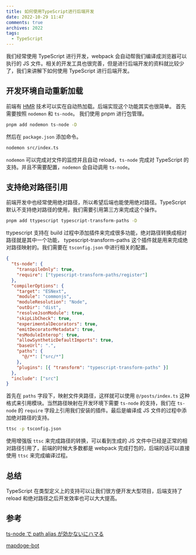 ```yaml
---
title: 如何使用TypeScript进行后端开发
date: 2022-10-29 11:47
comments: true
archives: 2022
tags:
  - TypeScript
---
```


我们经常使用 TypeScript 进行开发，webpack 会自动帮我们编译成浏览器可以执行的 JS 文件。相关的开发工具也很完善，但是进行后端开发的资料就比较少了，我们来讲解下如何使用 TypeScript 进行后端开发。

## 开发环境自动重新加载

前端有 [HMR](https://webpack.js.org/concepts/hot-module-replacement/) 技术可以实在自动热加载。后端实现这个功能其实也很简单。 首先需要按照 `nodemon` 和 `ts-node`。
我们使用 pnpm 进行包管理。

```bash
pnpm add nodemon ts-node -D
```

然后在 `package.json` 添加命令。

```bash
nodemon src/index.ts
```

`nodemon` 可以完成对文件的监控并且自动 reload，`ts-node` 完成对 TypeScript 的支持。并且不需要配置，`nodemon` 会自动调用 `ts-node`。

## 支持绝对路径引用

前端开发中也经常使用绝对路径，所以希望后端也能使用绝对路径。TypeScript 默认不支持绝对路径的使用，我们需要引用第三方来完成这个操作。

```bash
pnpm add ttypescript typescript-transform-paths -D
```

ttypescript 支持在 build 过程中添加插件来完成很多功能，绝对路径转换成相对路径就是其中一个功能， typescript-transform-paths 这个插件就是用来完成绝对路径映射的。我们需要在 `tsconfig.json` 中进行相关的配置。

```json
{
  "ts-node": {
    "transpileOnly": true,
    "require": ["typescript-transform-paths/register"]
  },
  "compilerOptions": {
    "target": "ESNext",
    "module": "commonjs",
    "moduleResolution": "Node",
    "outDir": "dist",
    "resolveJsonModule": true,
    "skipLibCheck": true,
    "experimentalDecorators": true,
    "emitDecoratorMetadata": true,
    "esModuleInterop": true,
    "allowSyntheticDefaultImports": true,
    "baseUrl": ".",
    "paths": {
      "@/*": ["src/*"]
    },
    "plugins": [{ "transform": "typescript-transform-paths" }]
  },
  "include": ["src"]
}
```

首先在 `paths` 字段下，映射文件夹路径，这样就可以使用 `@/posts/index.ts` 这种格式来引用模块。当然路径映射在开发环境下需要 `ts-node` 的支持，我们在 `ts-node` 的 `require` 字段上引用我们安装的插件。最后是编译成 JS 文件的过程中添加绝对路径的支持。

```bash
ttsc -p tsconfig.json
```

使用增强版 `ttsc` 来完成路径的转换，可以看到生成的 JS 文件中已经是正常的相对路径引用了，前端的时候大多数都是 webpack 完成打包的，后端的话可以直接使用 `ttsc` 来完成编译过程。

## 总结

TypeScript 在类型定义上的支持可以让我们很方便开发大型项目，后端支持了 reload 和绝对路径之后开发效率也可以大大提高。

## 参考

[ts-node で path alias が効かないにハマる](https://chaika.hatenablog.com/entry/2021/12/20/083000)

[mapdoge-bot](https://github.com/acgotaku/mapdoge-bot)
